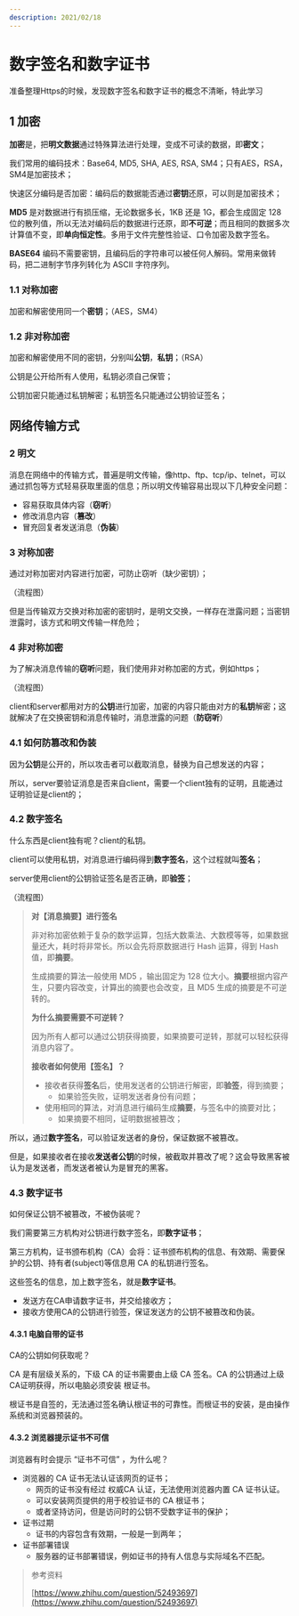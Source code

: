 ```yaml
---
description: 2021/02/18
---
```


# 数字签名和数字证书

准备整理Https的时候，发现数字签名和数字证书的概念不清晰，特此学习

## 1 加密

**加密**是，把**明文数据**通过特殊算法进行处理，变成不可读的数据，即**密文**；

我们常用的编码技术：Base64, MD5, SHA, AES, RSA, SM4；只有AES，RSA，SM4是加密技术；

快速区分编码是否加密：编码后的数据能否通过**密钥**还原，可以则是加密技术；

**MD5** 是对数据进行有损压缩，无论数据多长，1KB 还是 1G，都会生成固定 128 位的散列值，所以无法对编码后的数据进行还原，即**不可逆**；而且相同的数据多次计算值不变，即**单向恒定性**。多用于文件完整性验证、口令加密及数字签名。

**BASE64** 编码不需要密钥，且编码后的字符串可以被任何人解码。常用来做转码，把二进制字节序列转化为 ASCII 字符序列。

### 1.1 对称加密

加密和解密使用同一个**密钥**；（AES，SM4）

### 1.2 非对称加密

加密和解密使用不同的密钥，分别叫**公钥**，**私钥**；（RSA）

公钥是公开给所有人使用，私钥必须自己保管；

公钥加密只能通过私钥解密；私钥签名只能通过公钥验证签名；

## 网络传输方式

### 2 明文

消息在网络中的传输方式，普遍是明文传输，像http、ftp、tcp/ip、telnet，可以通过抓包等方式轻易获取里面的信息；所以明文传输容易出现以下几种安全问题：

* 容易获取具体内容（**窃听**）
* 修改消息内容（**篡改**）
* 冒充回复者发送消息（**伪装**）

### 3 对称加密

通过对称加密对内容进行加密，可防止窃听（缺少密钥）；

（流程图）

但是当传输双方交换对称加密的密钥时，是明文交换，一样存在泄露问题；当密钥泄露时，该方式和明文传输一样危险；

### 4 非对称加密

为了解决消息传输的**窃听**问题，我们使用非对称加密的方式，例如https；

（流程图）

client和server都用对方的**公钥**进行加密，加密的内容只能由对方的**私钥**解密；这就解决了在交换密钥和消息传输时，消息泄露的问题（**防窃听**）

### **4.1 如何防篡改和伪装**

因为**公钥**是公开的，所以攻击者可以截取消息，替换为自己想发送的内容；

所以，server要验证消息是否来自client，需要一个client独有的证明，且能通过证明验证是client的；

### **4.2 数字签名**

什么东西是client独有呢？client的私钥。

client可以使用私钥，对消息进行编码得到**数字签名**，这个过程就叫**签名**；

server使用client的公钥验证签名是否正确，即**验签**；

（流程图）

> **对【消息摘要】进行签名**
>
> 非对称加密依赖于复杂的数学运算，包括大数乘法、大数模等等，如果数据量还大，耗时将非常长。所以会先将原数据进行 Hash 运算，得到 Hash 值，即**摘要**。
>
> 生成摘要的算法一般使用 MD5 ，输出固定为 128 位大小。**摘要**根据内容产生，只要内容改变，计算出的摘要也会改变，且 MD5 生成的摘要是不可逆转的。
>
> **为什么摘要需要不可逆转？**
>
> 因为所有人都可以通过公钥获得摘要，如果摘要可逆转，那就可以轻松获得消息内容了。
>
> **接收者如何使用【签名】？**
>
> * 接收者获得**签名**后，使用发送者的公钥进行解密，即**验签**，得到摘要；
>   * 如果验签失败，证明发送者身份有问题；
> * 使用相同的算法，对消息进行编码生成**摘要**，与签名中的摘要对比；
>   * 如果摘要不相同，证明数据被篡改；

所以，通过**数字签名**，可以验证发送者的身份，保证数据不被篡改。

但是，如果接收者在接收**发送者公钥**的时候，被截取并篡改了呢？这会导致黑客被认为是发送者，而发送者被认为是冒充的黑客。

### **4.3 数字证书**

如何保证公钥不被篡改，不被伪装呢？

我们需要第三方机构对公钥进行数字签名，即**数字证书**；

第三方机构，证书颁布机构（CA）会将：证书颁布机构的信息、有效期、需要保护的公钥、持有者\(subject\)等信息用 CA 的私钥进行签名。

这些签名的信息，加上数字签名，就是**数字证书**。

* 发送方在CA申请数字证书，并交给接收方；
* 接收方使用CA的公钥进行验签，保证发送方的公钥不被篡改和伪装。

#### **4.3.1 电脑自带的证书**

CA的公钥如何获取呢？

CA 是有层级关系的，下级 CA 的证书需要由上级 CA 签名。CA 的公钥通过上级 CA证明获得，所以电脑必须安装 根证书。

根证书是自签的，无法通过签名确认根证书的可靠性。而根证书的安装，是由操作系统和浏览器预装的。

#### **4.3.2 浏览器提示证书不可信**

浏览器有时会提示 “证书不可信” ，为什么呢？

* 浏览器的 CA 证书无法认证该网页的证书；
  * 网页的证书没有经过 权威CA 认证，无法使用浏览器内置 CA 证书认证。
  * 可以安装网页提供的用于校验证书的 CA 根证书；
  * 或者坚持访问，但是访问时的公钥不受数字证书的保护；
* 证书过期
  * 证书的内容包含有效期，一般是一到两年；
* 证书部署错误
  * 服务器的证书部署错误，例如证书的持有人信息与实际域名不匹配。

> 参考资料
>
> [https://www.zhihu.com/question/52493697](https://www.zhihu.com/question/52493697)

